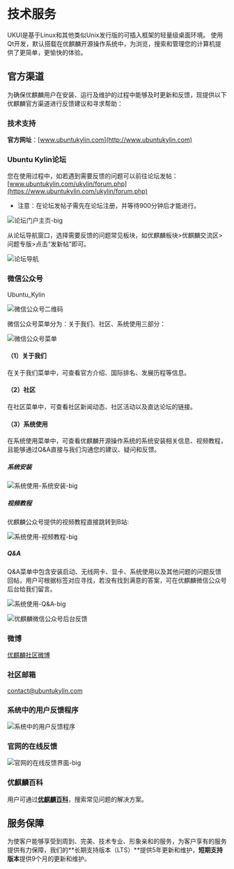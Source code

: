 # 技术服务

UKUI是基于Linux和其他类似Unix发行版的可插入框架的轻量级桌面环境。 使用Qt开发，默认搭载在优麒麟开源操作系统中，为浏览，搜索和管理您的计算机提供了更简单，更愉快的体验。

## 官方渠道

为确保优麒麟用户在安装、运行及维护的过程中能够及时更新和反馈，现提供以下优麒麟官方渠道进行反馈建议和寻求帮助：

### 技术支持

**官方网址**：[www.ubuntukylin.com](http://www.ubuntukylin.com)

### Ubuntu Kylin论坛

您在使用过程中，如若遇到需要反馈的问题可以前往论坛发帖：[www.ubuntukylin.com/ukylin/forum.php](https://www.ubuntukylin.com/ukylin/forum.php)
* 注意：在论坛发帖子需先在论坛注册，并等待900分钟后才能进行。

![论坛门户主页-big](image/1.png)

从论坛导航窗口，选择需要反馈的问题常见板块，如优麒麟板块>优麒麟交流区>问题专版>点击“发新帖”即可。

![论坛导航](image/2.png)

### 微信公众号
Ubuntu_Kylin

![微信公众号二维码](image/WeChat-Ubuntu_Kylin.png)

微信公众号菜单分为：关于我们、社区、系统使用三部分：

![微信公众号菜单](image/3.png)

#### （1）关于我们
在关于我们菜单中，可查看官方介绍、国际排名、发展历程等信息。
#### （2）社区
在社区菜单中，可查看社区新闻动态、社区活动以及直达论坛的链接。
#### （3）系统使用
在系统使用菜单中，可查看优麒麟开源操作系统的系统安装相关信息、视频教程，且能够通过Q&A直接与我们沟通您的建议、疑问和反馈。

##### 系统安装

![系统使用-系统安装-big](image/4.png)

##### 视频教程

优麒麟公众号提供的视频教程直接跳转到B站:

![系统使用-视频教程-big](image/5.png)

##### Q&A
Q&A菜单中包含安装启动、无线网卡、显卡、系统使用以及其他问题的问题反馈回帖，用户可根据标签对应寻找，若没有找到满意的答案，可在优麒麟微信公众号后台给我们留言。

![系统使用-Q&A-big](image/6.png)

![优麒麟微信公众号后台反馈](image/7.png)

### 微博
[优麒麟社区微博](https://weibo.com/goodkylin)

### 社区邮箱
contact@ubuntukylin.com

### 系统中的用户反馈程序

![系统中的用户反馈程序](image/8.png)

### 官网的在线反馈


![官网的在线反馈界面-big](image/9.png)

### 优麒麟百科

用户可通过[**优麒麟百科**](https://ubuntukylin.github.io/)，搜索常见问题的解决方案。

## 服务保障

为使客户能够享受到周到、完美、技术专业、形象亲和的服务，为客户享有的服务提供有力保障，我们的**长期支持版本（LTS）**提供5年更新和维护，**短期支持版本**提供9个月的更新和维护。
